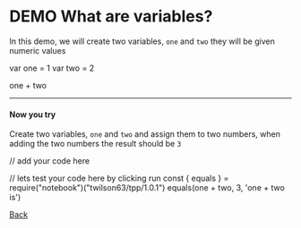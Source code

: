# DEMO What are variables?

In this demo, we will create two variables, `one` and `two` they will be given
numeric values  
<script src="https://embed.tonicdev.com" data-element-id="my-element"></script>

<!-- anywhere else on your page -->
<div id="my-element">
var one = 1
var two = 2

one + two
</div>

<hr />

#### Now you try

Create two variables, `one` and `two` and assign them to two numbers, when adding the two numbers the result should be `3`

<script src="https://embed.tonicdev.com" data-element-id="youcandoit"></script>

<!-- anywhere else on your page -->
<div id="youcandoit">
// add your code here

// lets test your code here by clicking run
const { equals } = require("notebook")("twilson63/tpp/1.0.1")
equals(one + two, 3, 'one + two is')
</div>

[Back](/lessons/1-what-are-variables)
